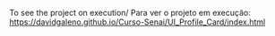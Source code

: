 To see the project on execution/ Para ver o projeto em execução:
https://davidgaleno.github.io/Curso-Senai/UI_Profile_Card/index.html
